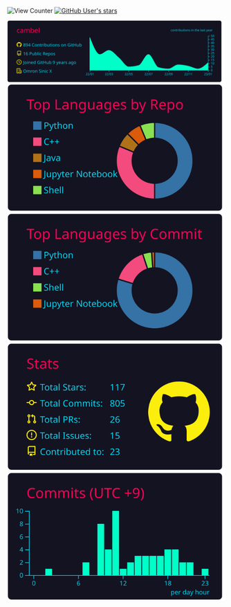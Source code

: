 ![View Counter](https://komarev.com/ghpvc/?username=cambel&color=brightgreen)
[![GitHub User's stars](https://img.shields.io/github/stars/cambel?affiliations=OWNER%2CCOLLABORATOR%2CORGANIZATION_MEMBER&label=GitHub%20%E2%98%85%20Received&logo=github&style=flat-square)](https://github.com/cambel)

[![](https://raw.githubusercontent.com/cambel/cambel/master/profile-summary-card-output/2077/0-profile-details.svg)](https://github.com/vn7n24fzkq/github-profile-summary-cards)
[![](https://raw.githubusercontent.com/cambel/cambel/master/profile-summary-card-output/2077/1-repos-per-language.svg)](https://github.com/vn7n24fzkq/github-profile-summary-cards) [![](https://raw.githubusercontent.com/cambel/cambel/master/profile-summary-card-output/2077/2-most-commit-language.svg)](https://github.com/vn7n24fzkq/github-profile-summary-cards)
[![](https://raw.githubusercontent.com/cambel/cambel/master/profile-summary-card-output/2077/3-stats.svg)](https://github.com/vn7n24fzkq/github-profile-summary-cards) [![](https://raw.githubusercontent.com/cambel/cambel/master/profile-summary-card-output/2077/4-productive-time.svg)](https://github.com/vn7n24fzkq/github-profile-summary-cards)
